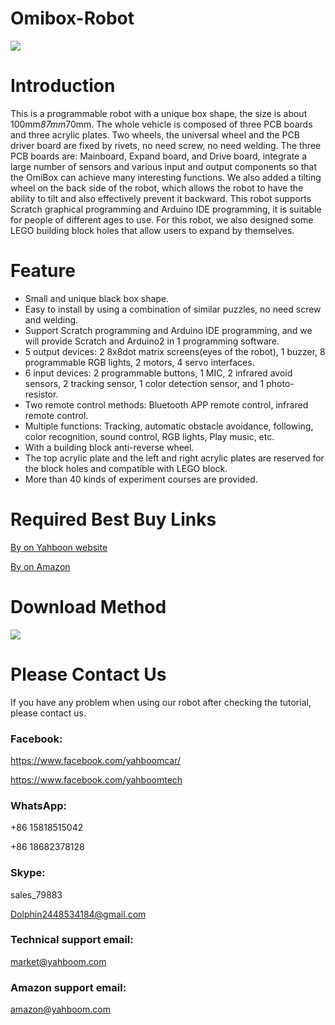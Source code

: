 # Omibox-Robot
![](http://r.photo.store.qq.com/psb?/V12aIGgQ3D78BF/OMvZTXrLH4.XAFDYNyxxTZhGsV7d1WRE89JVM.B4jxs!/r/dIMAAAAAAAAA)
# Introduction
This is a programmable robot with a unique box shape, the size is about 100mm*87mm*70mm. The whole vehicle is composed of three PCB boards and three acrylic plates. Two wheels, the universal wheel and the PCB driver board are fixed by rivets, no need screw, no need welding. The three PCB boards are: Mainboard, Expand board, and Drive board, integrate a large number of sensors and various input and output components so that the OmiBox can achieve many interesting functions. We also added a tilting wheel on the back side of the robot, which allows the robot to have the ability to tilt and also effectively prevent it backward. This robot supports Scratch graphical programming and Arduino IDE programming, it is suitable for people of different ages to use. For this robot, we also designed some LEGO building block holes that allow users to expand by themselves.
# Feature
* Small and unique black box shape.
* Easy to install by using a combination of similar puzzles, no need screw and welding.
* Support Scratch programming and Arduino IDE programming, and we will provide Scratch and Arduino2 in 1 programming software.
* 5 output devices: 2 8x8dot matrix screens(eyes of the robot), 1 buzzer, 8 programmable RGB lights, 2 motors, 4 servo interfaces.
* 6 input devices: 2 programmable buttons, 1 MIC, 2 infrared avoid sensors, 2 tracking sensor, 1 color detection sensor, and 1 photo-resistor.
* Two remote control methods: Bluetooth APP remote control, infrared remote control.
* Multiple functions: Tracking, automatic obstacle avoidance, following, color recognition, sound control, RGB lights, Play music, etc.
* With a building block anti-reverse wheel.
* The top acrylic plate and the left and right acrylic plates are reserved for the block holes and compatible with LEGO block.
* More than 40 kinds of experiment courses are provided.
# Required Best Buy Links
[By on Yahboon website](https://category.yahboom.net/collections/a-smart-robot/products/omibox)

[By on Amazon](https://www.amazon.com/Yahboom-Education-Electronics-Arduino-Learnning/dp/B07SCZFLVM/ref=sr_1_19?m=A1N1A77RUX51FT&marketplaceID=ATVPDKIKX0DER&qid=1583719094&s=merchant-items&sr=1-19)

# Download Method
![](http://r.photo.store.qq.com/psb?/V12aIGgQ3D78BF/cuvfDRW62HcEA2SaJBIo8zO5JUrYvqloJdVqdMIVmIw!/r/dL4AAAAAAAAA)

# Please Contact Us
If you have any problem when using our robot after checking the tutorial, please contact us.
### Facebook:
https://www.facebook.com/yahboomcar/

https://www.facebook.com/yahboomtech
### WhatsApp:
+86 15818515042

+86 18682378128
### Skype:
sales_79883

Dolphin2448534184@gmail.com
### Technical support email:
market@yahboom.com
### Amazon support email:
amazon@yahboom.com
